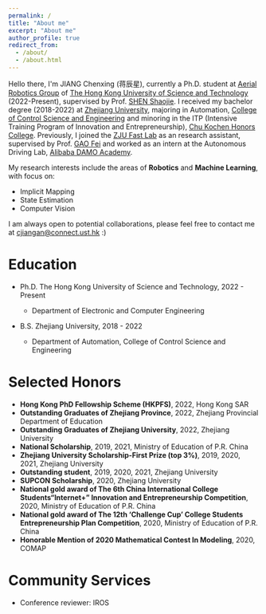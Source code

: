 ```yaml
---
permalink: /
title: "About me"
excerpt: "About me"
author_profile: true
redirect_from: 
  - /about/
  - /about.html
---
```


Hello there, I'm JIANG Chenxing (蒋辰星), currently a Ph.D. student at [Aerial Robotics Group](https://uav.hkust.edu.hk/) of [The Hong Kong University of Science and Technology](https://hkust.edu.hk/) (2022-Present), supervised by Prof. [SHEN Shaojie](https://scholar.google.com.hk/citations?user=u8Q0_xsAAAAJ&hl=zh-CN&oi=ao). I received my bachelor degree (2018-2022) at [Zhejiang University](https://www.zju.edu.cn/english/), majoring in Automation, [College of Control Science and Engineering](http://www.cse.zju.edu.cn/cseenglish/main.htm) and minoring in the ITP (Intensive Training Program of Innovation and Entrepreneurship), [Chu Kochen Honors College](http://ckc.zju.edu.cn/ckcen/). Previously, I joined the [ZJU Fast Lab](http://zju-fast.com/) as an research assistant, supervised by Prof. [GAO Fei](https://person.zju.edu.cn/fgaoaa) and worked as an intern at the Autonomous Driving Lab, [Alibaba DAMO Academy](https://damo.alibaba.com/).

My research interests include the areas of **Robotics** and **Machine Learning**, with focus on: 
* Implicit Mapping
* State Estimation
* Computer Vision

I am always open to potential collaborations, please feel free to contact me at <cjiangan@connect.ust.hk> :)

Education
======
* Ph.D. The Hong Kong University of Science and Technology, 2022 - Present
  * Department of Electronic and Computer Engineering

* B.S. Zhejiang University, 2018 - 2022
  * Department of Automation, College of Control Science and Engineering
  
Selected Honors
======
* **Hong Kong PhD Fellowship Scheme (HKPFS)**, 2022, Hong Kong SAR
* **Outstanding Graduates of Zhejiang Province**, 2022, Zhejiang Provincial Department of Education
* **Outstanding Graduates of Zhejiang University**, 2022, Zhejiang University
* **National Scholarship**, 2019, 2021, Ministry of Education of P.R. China
* **Zhejiang University Scholarship-First Prize (top 3%)**, 2019, 2020, 2021, Zhejiang University
* **Outstanding student**, 2019, 2020, 2021, Zhejiang University
* **SUPCON Scholarship**, 2020, Zhejiang University
* **National gold award of The 6th China International College Students“Internet+” Innovation and Entrepreneurship Competition**, 2020, Ministry of Education of P.R. China
* **National gold award of The 12th ‘Challenge Cup’ College Students Entrepreneurship Plan Competition**, 2020, Ministry of Education of P.R. China
* **Honorable Mention of 2020 Mathematical Contest In Modeling**, 2020, COMAP

Community Services
======
* Conference reviewer: IROS

<script type='text/javascript' id='clustrmaps' src='//cdn.clustrmaps.com/map_v2.js?cl=ffffff&w=300&t=n&d=W25Fdb-NQUH1UObkKuunx_1va-9MG_ZujLrO3eIij5c'></script>